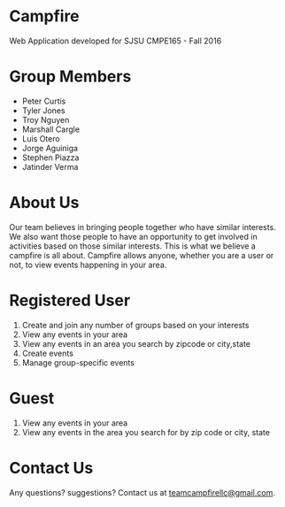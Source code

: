# Campfire
Web Application developed for SJSU CMPE165 - Fall 2016
# Group Members
* Peter Curtis
* Tyler Jones
* Troy Nguyen
* Marshall Cargle
* Luis Otero
* Jorge Aguiniga
* Stephen Piazza
* Jatinder Verma
# About Us
Our team believes in bringing people together who have similar interests.
We also want those people to have an opportunity to get involved in
activities based on those similar interests. This is what we believe a
campfire is all about. Campfire allows anyone, whether you are a user or
not, to view events happening in your area.
# Registered User
1. Create and join any number of groups based on your interests
2. View any events in your area
3. View any events in an area you search by zipcode or city,state
4. Create events
5. Manage group-specific events
# Guest
1. View any events in your area
2. View any events in the area you search for by zip code or city, state
# Contact Us
Any questions? suggestions? Contact us at teamcampfirellc@gmail.com.
